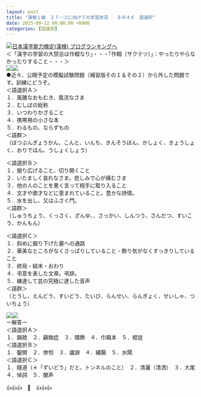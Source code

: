 ```yaml
---
layout: post
title: "漢検１級　２７－②に向けての学習状況　　その４６　語選択"
date: 2015-09-12 00:00:00 +0900
categories: [語選択]
---
```


[![](/syuusyuu9701/assets/images/漢検１級-２７－②に向けての学習状況-その４６-語選択-br_c_3028_1.gif)](http://blog.with2.net/link.php?1659096:3028 "日本漢字能力検定(漢検) ブログランキングへ")[日本漢字能力検定(漢検) ブログランキングへ](http://blog.with2.net/link.php?1659096:3028)  
＜「漢字の学習の大禁忌は作輟なり」・・・「作輟（サクテツ）」：やったりやらなかったりすること・・・＞  
![](/syuusyuu9701/assets/images/漢検１級-２７－②に向けての学習状況-その４６-語選択-2864cba817a06d8c43643e219859c46c.jpg)![](/syuusyuu9701/assets/images/漢検１級-２７－②に向けての学習状況-その４６-語選択-0a68d352908ede7cd684e83f02a95e35.jpg)  
●近々、公開予定の模擬試験問題（補習版その１＆その２）から外した問題です。訓練にどうぞ。  
＜語選択Ａ＞  
１．風雅なおもむき、風流なさま  
２．むしばの総称  
３．いつわりかざること  
４．携帯用の小さな本  
５．わるもの、ならずもの  
＜語群＞  
（ぼつぶんぎょうかん、こんと、いんち、きんそうぼん、かしょく、きょうしょく、おりでほん、うしょくしょう）  
  
＜語選択Ｂ＞  
１．掘り広げること、切り開くこと  
２．いたましく哀れなさま。悲しみで心が痛むさま  
３．他の人のことを悪く言って相手に取り入ること  
４．文才や歌才などに恵まれていること。豊かな詩情。  
５．水を出し、又はふさぐ門。  
＜語群＞  
（しゅうちょう、くっさく、ざんゆ、、さっかい、しんつう、さんだつ、すいこう、かんもん）  
  
＜語選択Ｃ＞  
１．斜めに掘り下げた墓への通路  
２．華美なところがなくさっぱりしていること・飾り気がなくすっきりしていること  
３．終局・結末・おわり  
４．弔意を表した文章。弔辞。  
５．練達して芸の究極に達した音声  
＜語群＞  
（とうし、えんどう、すいどう、たいび、らんせい、らんぎょく、せいしゃ、ついちょう）  
  
![](/syuusyuu9701/assets/images/漢検１級-２７－②に向けての学習状況-その４６-語選択-0ba6fa8b9f6a18582d15a9ed3bc921c0.jpg)![](/syuusyuu9701/assets/images/漢検１級-２７－②に向けての学習状況-その４６-語選択-6aefdf323a07cabb538e4a70c9c984a5.jpg)  
ー解答ー  
＜語選択Ａ＞  
１．韻致　２．齲蝕症　３．矯飾　４．巾箱本　５．棍徒　  
＜語選択Ｂ＞  
１．鑿開　２．惨怛　３．讒諛　４．繡腸　５．水閘  
＜語選択Ｃ＞  
１．隧道（＊「ずいどう」だと、トンネルのこと）　２．清灑（清洒）　３．大尾　４．悼詞　５．闌声  
  
👍👍👍　🐑　👍👍👍  
  
  
  